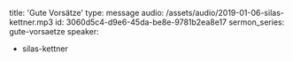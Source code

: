 title: 'Gute Vorsätze'
type: message
audio: /assets/audio/2019-01-06-silas-kettner.mp3
id: 3060d5c4-d9e6-45da-be8e-9781b2ea8e17
sermon_series: gute-vorsaetze
speaker:
  - silas-kettner
